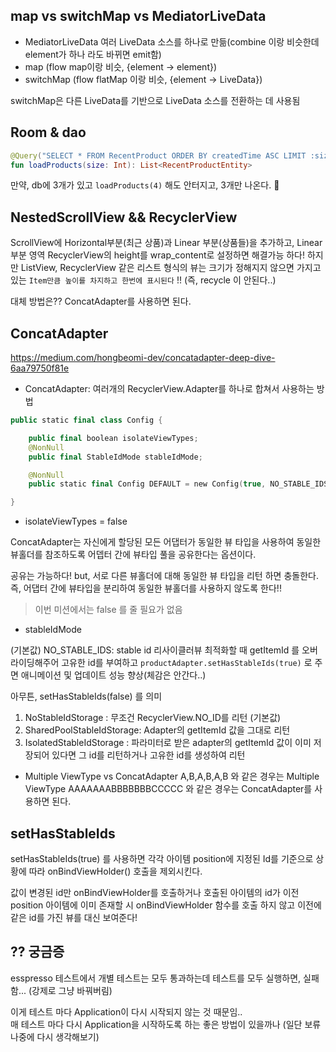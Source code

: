 
## map vs switchMap vs MediatorLiveData

- MediatorLiveData 여러 LiveData 소스를 하나로 만듦(combine 이랑 비슷한데 element가 하나 라도 바뀌면 emit함)
- map (flow map이랑 비슷, {element -> element})
- switchMap (flow flatMap 이랑 비슷, {element -> LiveData})

switchMap은 다른 LiveData를 기반으로 LiveData 소스를 전환하는 데 사용됨


## Room & dao

```kotlin
@Query("SELECT * FROM RecentProduct ORDER BY createdTime ASC LIMIT :size")
fun loadProducts(size: Int): List<RecentProductEntity>
```

만약, db에 3개가 있고 `loadProducts(4)` 해도 안터지고, 3개만 나온다. 🫢

## NestedScrollView && RecyclerView

ScrollView에 Horizontal부분(최근 상품)과 Linear 부분(상품들)을 추가하고,
Linear 부분 영역 RecyclerView의 height를 wrap_content로 설정하면 해결가능 하다!
하지만 ListView, RecyclerView 같은 리스트 형식의 뷰는
크기가 정해지지 않으면 가지고 있는 `Item만큼 높이를 차지하고
한번에 표시된다` !! (즉, recycle 이 안된다..)

대체 방법은?? ConcatAdapter를 사용하면 된다.

## ConcatAdapter

https://medium.com/hongbeomi-dev/concatadapter-deep-dive-6aa79750f81e

- ConcatAdapter: 여러개의 RecyclerView.Adapter를 하나로 합쳐서 사용하는 방법

```kotlin
public static final class Config {

    public final boolean isolateViewTypes;
    @NonNull
    public final StableIdMode stableIdMode;

    @NonNull
    public static final Config DEFAULT = new Config(true, NO_STABLE_IDS);

}
```

- isolateViewTypes = false

ConcatAdapter는 자신에게 할당된 모든 어댑터가
동일한 뷰 타입을 사용하여 동일한 뷰홀더를 참조하도록 어뎁터 간에 뷰타입 풀을 공유한다는 옵션이다.

공유는 가능하다! but, 서로 다른 뷰홀더에 대해 동일한 뷰 타입을 리턴 하면 충돌한다.
즉, 어댑터 간에 뷰타입을 분리하여 동일한 뷰홀더를 사용하지 않도록 한다!!

> 이번 미션에서는 false 를 줄 필요가 없음

- stableIdMode

(기본값) NO_STABLE_IDS:  stable id
리사이클러뷰 최적화할 때 getItemId 를 오버라이딩해주어 고유한 id를 부여하고
`productAdapter.setHasStableIds(true)` 로 주면 애니메이션 및 업데이트 성능 향상(체감은 안간다..)

아무튼, setHasStableIds(false) 를 의미

1) NoStableIdStorage : 무조건 RecyclerView.NO_ID를 리턴 (기본값)
2) SharedPoolStableIdStorage: Adapter의 getItemId 값을 그대로 리턴
3) IsolatedStableIdStorage : 파라미터로 받은 adapter의 getItemId 값이 이미 저장되어 있다면 그 id를 리턴하거나 고유한 id를 생성하여 리턴

- Multiple ViewType vs ConcatAdapter
  A,B,A,B,A,B 와 같은 경우는 Multiple ViewType
  AAAAAAABBBBBBBCCCCC 와 같은 경우는 ConcatAdapter를 사용하면 된다.

## setHasStableIds

setHasStableIds(true) 를 사용하면 각각 아이템 position에 지정된 Id를 기준으로
상황에 따라 onBindViewHolder() 호출을 제외시킨다.

값이 변경된 id만 onBindViewHolder를 호출하거나 호출된 아이템의 id가
이전 position 아이템에 이미 존재할 시 
onBindViewHolder 함수를 호출 하지 않고 이전에 같은 id를 가진 뷰를 대신 보여준다!

## ?? 궁금증
esspresso 테스트에서 개별 테스트는 모두 통과하는데
테스트를 모두 실행하면, 실패함... (강제로 그냥 바꿔버림)

이게 테스트 마다 Application이 다시 시작되지 않는 것 때문임..  
매 테스트 마다 다시 Application을 시작하도록 하는 좋은 방법이 있을까나 (일단 보류 나중에 다시 생각해보기)